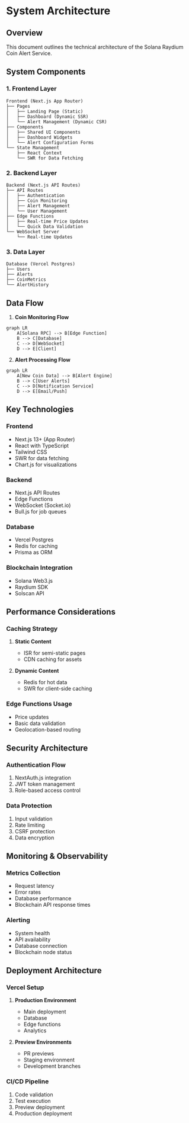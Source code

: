 # System Architecture

## Overview
This document outlines the technical architecture of the Solana Raydium Coin Alert Service.

## System Components

### 1. Frontend Layer
```
Frontend (Next.js App Router)
├── Pages
│   ├── Landing Page (Static)
│   ├── Dashboard (Dynamic SSR)
│   └── Alert Management (Dynamic CSR)
├── Components
│   ├── Shared UI Components
│   ├── Dashboard Widgets
│   └── Alert Configuration Forms
└── State Management
    ├── React Context
    └── SWR for Data Fetching
```

### 2. Backend Layer
```
Backend (Next.js API Routes)
├── API Routes
│   ├── Authentication
│   ├── Coin Monitoring
│   ├── Alert Management
│   └── User Management
├── Edge Functions
│   ├── Real-time Price Updates
│   └── Quick Data Validation
└── WebSocket Server
    └── Real-time Updates
```

### 3. Data Layer
```
Database (Vercel Postgres)
├── Users
├── Alerts
├── CoinMetrics
└── AlertHistory
```

## Data Flow

1. **Coin Monitoring Flow**
```mermaid
graph LR
    A[Solana RPC] --> B[Edge Function]
    B --> C[Database]
    C --> D[WebSocket]
    D --> E[Client]
```

2. **Alert Processing Flow**
```mermaid
graph LR
    A[New Coin Data] --> B[Alert Engine]
    B --> C[User Alerts]
    C --> D[Notification Service]
    D --> E[Email/Push]
```

## Key Technologies

### Frontend
- Next.js 13+ (App Router)
- React with TypeScript
- Tailwind CSS
- SWR for data fetching
- Chart.js for visualizations

### Backend
- Next.js API Routes
- Edge Functions
- WebSocket (Socket.io)
- Bull.js for job queues

### Database
- Vercel Postgres
- Redis for caching
- Prisma as ORM

### Blockchain Integration
- Solana Web3.js
- Raydium SDK
- Solscan API

## Performance Considerations

### Caching Strategy
1. **Static Content**
   - ISR for semi-static pages
   - CDN caching for assets

2. **Dynamic Content**
   - Redis for hot data
   - SWR for client-side caching

### Edge Functions Usage
- Price updates
- Basic data validation
- Geolocation-based routing

## Security Architecture

### Authentication Flow
1. NextAuth.js integration
2. JWT token management
3. Role-based access control

### Data Protection
1. Input validation
2. Rate limiting
3. CSRF protection
4. Data encryption

## Monitoring & Observability

### Metrics Collection
- Request latency
- Error rates
- Database performance
- Blockchain API response times

### Alerting
- System health
- API availability
- Database connection
- Blockchain node status

## Deployment Architecture

### Vercel Setup
1. **Production Environment**
   - Main deployment
   - Database
   - Edge functions
   - Analytics

2. **Preview Environments**
   - PR previews
   - Staging environment
   - Development branches

### CI/CD Pipeline
1. Code validation
2. Test execution
3. Preview deployment
4. Production deployment 